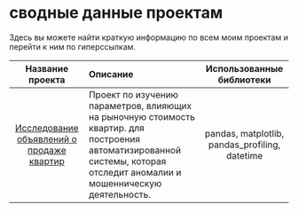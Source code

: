 # сводные данные проектам
Здесь вы можете найти краткую информацию по всем моим проектам и перейти к ним по гиперссылкам.

|Название проекта                             |Описание                                  |Использованные библиотеки   |
|:-------------------------------------------:|:-----------------------------------------|:--------------------------:|
|[Исследование объявлений о продаже квартир](https://github.com/KokaNatalya/Research-of-ads-for-the-sale-of-apartments.git)  |Проект по изучению параметров, влияющих на рыночную стоимость квартир. для построения автоматизированной системы, которая отследит аномалии и мошенническую деятельность. |pandas, matplotlib, pandas_profiling, datetime
